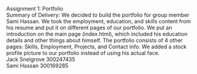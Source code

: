 Assignment 1: Portfolio <br>
Summary of Delivery:<be>
We decided to build the portfolio for group member Sami Hassan. We took the employment, education, and skills content from his resume and put it on different pages of our portfolio. We put an introduction on the main page (index.html), which included his education details and other things about himself. The portfolio consists of 4 other pages: Skills, Employment, Projects, and Contact info. We added a stock profile picture to our portfolio instead of using his actual face.<br>
Jack Snelgrove 300247435<br>
Sami Hassan 300169285

